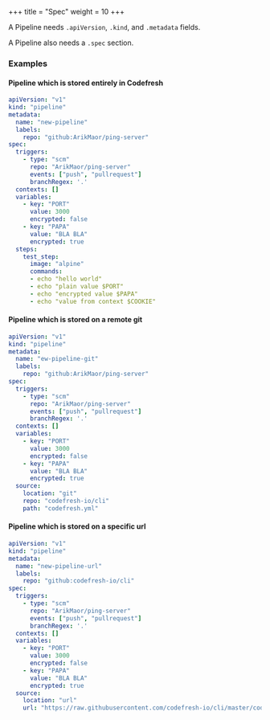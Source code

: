 +++
title = "Spec"
weight = 10
+++

A Pipeline needs `.apiVersion`, `.kind`, and `.metadata` fields. 

A Pipeline also needs a `.spec` section.

### Examples

#### Pipeline which is stored entirely in Codefresh
```yaml
apiVersion: "v1"
kind: "pipeline"
metadata:
  name: "new-pipeline"
  labels:
    repo: "github:ArikMaor/ping-server"
spec:
  triggers:
    - type: "scm"
      repo: "ArikMaor/ping-server"
      events: ["push", "pullrequest"]
      branchRegex: '.'
  contexts: []
  variables:
    - key: "PORT"
      value: 3000
      encrypted: false
    - key: "PAPA"
      value: "BLA BLA"
      encrypted: true
  steps:
    test_step:
      image: "alpine"
      commands:
      - echo "hello world"
      - echo "plain value $PORT"
      - echo "encrypted value $PAPA"
      - echo "value from context $COOKIE"
```

#### Pipeline which is stored on a remote git
```yaml
apiVersion: "v1"
kind: "pipeline"
metadata:
  name: "ew-pipeline-git"
  labels:
    repo: "github:ArikMaor/ping-server"
spec:
  triggers:
    - type: "scm"
      repo: "ArikMaor/ping-server"
      events: ["push", "pullrequest"]
      branchRegex: '.'
  contexts: []
  variables:
    - key: "PORT"
      value: 3000
      encrypted: false
    - key: "PAPA"
      value: "BLA BLA"
      encrypted: true
  source:
    location: "git"
    repo: "codefresh-io/cli"
    path: "codefresh.yml"
```

#### Pipeline which is stored on a specific url
```yaml
apiVersion: "v1"
kind: "pipeline"
metadata:
  name: "new-pipeline-url"
  labels:
    repo: "github:codefresh-io/cli"
spec:
  triggers:
    - type: "scm"
      repo: "ArikMaor/ping-server"
      events: ["push", "pullrequest"]
      branchRegex: '.'
  contexts: []
  variables:
    - key: "PORT"
      value: 3000
      encrypted: false
    - key: "PAPA"
      value: "BLA BLA"
      encrypted: true
  source:
    location: "url"
    url: "https://raw.githubusercontent.com/codefresh-io/cli/master/codefresh.yml"
```
